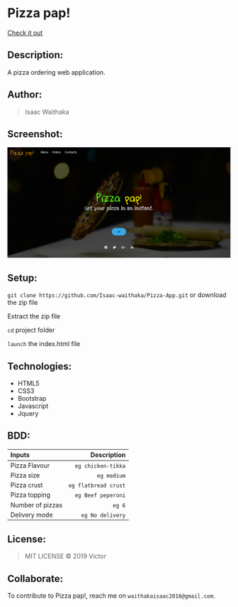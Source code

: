 # Pizza pap!
[Check it out](https://Isaac-waithaka.github.io/Pizza-App/)


## Description:
A pizza ordering web application.

## Author:
> Isaac Waithaka

## Screenshot:
<img src="images/shot.png" width="1000">

## Setup:
`git clone https://github.com/Isaac-waithaka/Pizza-App.git` or download the zip file

Extract the zip file

`cd` project folder

`launch` the index.html file

## Technologies:
* HTML5
* CSS3
* Bootstrap
* Javascript
* Jquery

## BDD:
| Inputs |  Description |
| :---         |          ---: |
| Pizza Flavour   | `eg chicken-tikka`|
| Pizza size     | `eg medium`   |
| Pizza crust    | `eg flatbread crust`   |
| Pizza topping    | `eg Beef peperoni`  |
| Number of pizzas   | `eg 6`   |
| Delivery mode   | `eg No delivery`   |

## License:
>MIT LICENSE &copy; 2019 Victor

## Collaborate:
To contribute to Pizza pap!, reach me on `waithakaisaac2016@gmail.com`.
